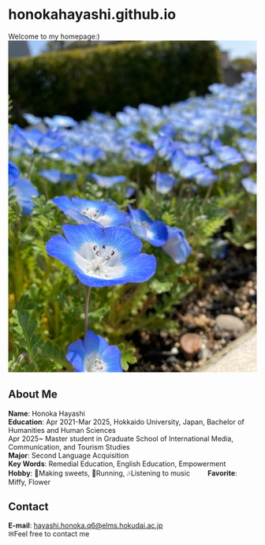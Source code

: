 # honokahayashi.github.io

Welcome to my homepage:)
![image](/IMG_0837.JPG)

## About Me
**Name**: Honoka Hayashi  
**Education**: Apr 2021-Mar 2025, Hokkaido University, Japan, Bachelor of Humanities and Human Sciences  
               Apr 2025~ Master student in Graduate School of International Media, Communication, and Tourism Studies  
**Major**: Second Language Acquisition  
**Key Words**: Remedial Education, English Education, Empowerment  
**Hobby**: 🍰Making sweets, 🏃Running, 🎶Listening to music  　　
**Favorite**: Miffy, Flower  

## Contact
**E-mail**: hayashi.honoka.q6@elms.hokudai.ac.jp  
✉Feel free to contact me
